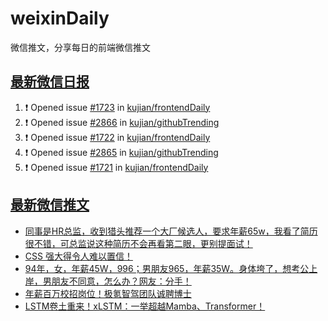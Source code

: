 # weixinDaily
微信推文，分享每日的前端微信推文

## [最新微信日报](https://github.com/kujian/weixinDaily/issues)

<!--START_SECTION:activity-->
1. ❗ Opened issue [#1723](https://github.com/kujian/frontendDaily/issues/1723) in [kujian/frontendDaily](https://github.com/kujian/frontendDaily)
2. ❗ Opened issue [#2866](https://github.com/kujian/githubTrending/issues/2866) in [kujian/githubTrending](https://github.com/kujian/githubTrending)
3. ❗ Opened issue [#1722](https://github.com/kujian/frontendDaily/issues/1722) in [kujian/frontendDaily](https://github.com/kujian/frontendDaily)
4. ❗ Opened issue [#2865](https://github.com/kujian/githubTrending/issues/2865) in [kujian/githubTrending](https://github.com/kujian/githubTrending)
5. ❗ Opened issue [#1721](https://github.com/kujian/frontendDaily/issues/1721) in [kujian/frontendDaily](https://github.com/kujian/frontendDaily)
<!--END_SECTION:activity-->


## [最新微信推文](https://weixin.qdkfweb.cn/)

<!-- BLOG-POST-LIST:START -->
- [同事是HR总监，收到猎头推荐一个大厂候选人，要求年薪65w，我看了简历很不错，可总监说这种简历不会再看第二眼，更别提面试！](https://weixin.qdkfweb.cn/44694.html)
- [CSS 强大得令人难以置信！](https://weixin.qdkfweb.cn/44676.html)
- [94年，女，年薪45W，996；男朋友965，年薪35W。身体垮了，想考公上岸，男朋友不同意，怎么办？网友：分手！](https://weixin.qdkfweb.cn/44695.html)
- [年薪百万校招岗位！极氪智驾团队诚聘博士](https://weixin.qdkfweb.cn/44725.html)
- [LSTM卷土重来！xLSTM：一举超越Mamba、Transformer！](https://weixin.qdkfweb.cn/44726.html)
<!-- BLOG-POST-LIST:END -->